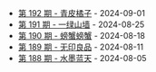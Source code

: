 * [第 192 期 - 青皮橘子](https://weekly.tw93.fun/posts/192-青皮橘子) - 2024-09-01
* [第 191 期 - 一绿山墙](https://weekly.tw93.fun/posts/191-一绿山墙) - 2024-08-25
* [第 190 期 - 螃蟹螃蟹](https://weekly.tw93.fun/posts/190-螃蟹螃蟹) - 2024-08-18
* [第 189 期 - 无印良品](https://weekly.tw93.fun/posts/189-无印良品) - 2024-08-11
* [第 188 期 - 水墨蓝天](https://weekly.tw93.fun/posts/188-水墨蓝天) - 2024-08-05
